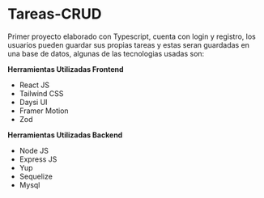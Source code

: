 # Tareas-CRUD

<p>
Primer proyecto elaborado con Typescript, cuenta con login y registro, los usuarios pueden guardar sus propias tareas y estas seran guardadas en una base de datos, algunas de las tecnologias usadas son:
</p>

**Herramientas Utilizadas Frontend**
- React JS
- Tailwind CSS
- Daysi UI
- Framer Motion
- Zod

**Herramientas Utilizadas Backend**
- Node JS
- Express JS
- Yup
- Sequelize
- Mysql